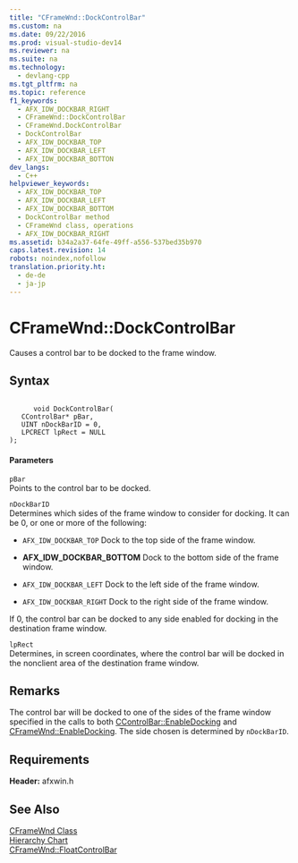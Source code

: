 ```yaml
---
title: "CFrameWnd::DockControlBar"
ms.custom: na
ms.date: 09/22/2016
ms.prod: visual-studio-dev14
ms.reviewer: na
ms.suite: na
ms.technology: 
  - devlang-cpp
ms.tgt_pltfrm: na
ms.topic: reference
f1_keywords: 
  - AFX_IDW_DOCKBAR_RIGHT
  - CFrameWnd::DockControlBar
  - CFrameWnd.DockControlBar
  - DockControlBar
  - AFX_IDW_DOCKBAR_TOP
  - AFX_IDW_DOCKBAR_LEFT
  - AFX_IDW_DOCKBAR_BOTTON
dev_langs: 
  - C++
helpviewer_keywords: 
  - AFX_IDW_DOCKBAR_TOP
  - AFX_IDW_DOCKBAR_LEFT
  - AFX_IDW_DOCKBAR_BOTTOM
  - DockControlBar method
  - CFrameWnd class, operations
  - AFX_IDW_DOCKBAR_RIGHT
ms.assetid: b34a2a37-64fe-49ff-a556-537bed35b970
caps.latest.revision: 14
robots: noindex,nofollow
translation.priority.ht: 
  - de-de
  - ja-jp
---
```

# CFrameWnd::DockControlBar
Causes a control bar to be docked to the frame window.  
  
## Syntax  
  
```  
  
      void DockControlBar(  
   CControlBar* pBar,  
   UINT nDockBarID = 0,  
   LPCRECT lpRect = NULL   
);  
```  
  
#### Parameters  
 `pBar`  
 Points to the control bar to be docked.  
  
 `nDockBarID`  
 Determines which sides of the frame window to consider for docking. It can be 0, or one or more of the following:  
  
-   `AFX_IDW_DOCKBAR_TOP` Dock to the top side of the frame window.  
  
-   **AFX_IDW_DOCKBAR_BOTTOM** Dock to the bottom side of the frame window.  
  
-   `AFX_IDW_DOCKBAR_LEFT` Dock to the left side of the frame window.  
  
-   `AFX_IDW_DOCKBAR_RIGHT` Dock to the right side of the frame window.  
  
 If 0, the control bar can be docked to any side enabled for docking in the destination frame window.  
  
 `lpRect`  
 Determines, in screen coordinates, where the control bar will be docked in the nonclient area of the destination frame window.  
  
## Remarks  
 The control bar will be docked to one of the sides of the frame window specified in the calls to both [CControlBar::EnableDocking](../vs140/ccontrolbar--enabledocking.md) and [CFrameWnd::EnableDocking](../vs140/cframewnd--enabledocking.md). The side chosen is determined by `nDockBarID`.  
  
## Requirements  
 **Header:** afxwin.h  
  
## See Also  
 [CFrameWnd Class](../vs140/cframewnd-class.md)   
 [Hierarchy Chart](../vs140/hierarchy-chart.md)   
 [CFrameWnd::FloatControlBar](../vs140/cframewnd--floatcontrolbar.md)